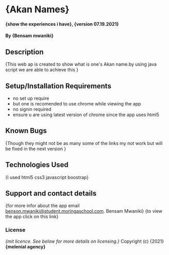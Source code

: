 # {Akan Names}
#### {show the experiences i have}, {version 07.19.2021}
#### By **{Bensam mwaniki}**
## Description
{This web ap is created to show what is one's Akan name.by using java script we are able to achieve this }
## Setup/Installation Requirements
* no set up require
* but one is recomended to use chrome while viewing the  app
* no signin required
* ensure u are using latest version of chrome since the app uses html5 
## Known Bugs
{Though they might not be as many some of the links my not work but will be fixed in the  next version }
## Technologies Used
{I used 
html5
css3
javascript
boostrap}
## Support and contact details
{for more infor about the app email benson.mwaniki@student.moringaschool.com.
Bensam Mwaniki}
{to view the app click on this link}
### License
*{mit licence.  See below for more details on licensing.}*
Copyright (c) {2021} **{melenial agency}**